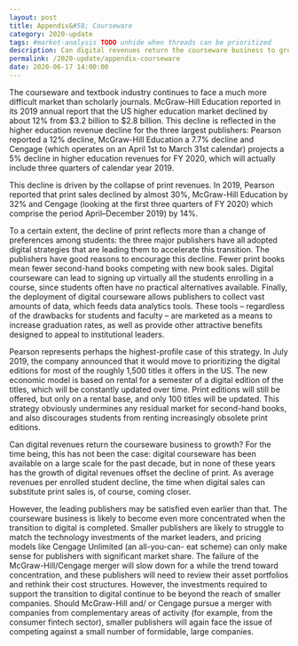 ```yaml
---
layout: post
title: Appendix&#58; Courseware
category: 2020-update
tags: #market-analysis TODO unhide when threads can be prioritized
description: Can digital revenues return the courseware business to growth?
permalink: /2020-update/appendix-courseware
date: 2020-06-17 14:00:00
---
```


The courseware and textbook industry continues to face a much more difficult market than scholarly journals. McGraw-Hill Education reported in its 2019 annual report that the US higher education market declined by about 12% from $3.2 billion to $2.8 billion. This decline is reflected in the higher education revenue decline for the three largest publishers: Pearson reported a 12% decline, McGraw-Hill Education a 7.7% decline and Cengage (which operates on an April 1st to March 31st calendar) projects a 5% decline in higher education revenues for FY 2020, which will actually include three quarters of calendar year 2019.

This decline is driven by the collapse of print revenues. In 2019, Pearson reported that print sales declined by almost 30%, McGraw-Hill Education by 32% and Cengage (looking at the first three quarters of FY 2020) which comprise the period April–December 2019) by 14%.

To a certain extent, the decline of print reflects more than a change of preferences among students: the three major publishers have all adopted digital strategies that are leading them to accelerate this transition. The publishers have good reasons to encourage this decline. Fewer print books mean fewer second-hand books competing with new book sales. Digital courseware can lead to signing up virtually all the students enrolling in a course, since students often have no practical alternatives available. Finally, the deployment of digital courseware allows publishers to collect vast amounts of data, which feeds data analytics tools. These tools – regardless of the drawbacks for students and faculty – are marketed as a means to increase graduation rates, as well as provide other attractive benefits designed to appeal to institutional leaders.

Pearson represents perhaps the highest-profile case of this strategy. In July 2019, the company announced that it would move to prioritizing the digital editions for most of the roughly 1,500 titles it offers in the US. The new economic model is based on rental for a semester of a digital edition of the titles, which will be constantly updated over time. Print editions will still be offered, but only on a rental base, and only 100 titles will be updated. This strategy obviously undermines any residual market for second-hand books, and also discourages students from renting increasingly obsolete print editions.

Can digital revenues return the courseware business to growth? For the time being, this has not been the case: digital courseware has been available on a large scale for the past decade, but in none of these years has the growth of digital revenues offset the decline of print. As average revenues per enrolled student decline, the time when digital sales can substitute print sales is, of course, coming closer.

However, the leading publishers may be satisfied even earlier than that. The courseware business is likely to become even more concentrated when the transition to digital is completed. Smaller publishers are likely to struggle to match the technology investments of the market leaders, and pricing models like Cengage Unlimited (an all-you-can-
eat scheme) can only make sense for publishers with significant market share. The failure of the McGraw-Hill/Cengage merger will slow down for a while the trend toward concentration, and these publishers will need to review their asset portfolios and rethink their cost structures. However, the investments required to support the transition to digital continue to be beyond the reach of smaller companies. Should McGraw-Hill and/ or Cengage pursue a merger with companies from complementary areas of activity (for example, from the consumer fintech sector), smaller publishers will again face the issue of competing against a small number of formidable, large companies.
